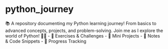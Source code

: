 # python_journey
📚 A repository documenting my Python learning journey!   From basics to advanced concepts, projects, and problem-solving.   Join me as I explore the world of Python! 🚀🐍    - 🔹 Exercises &amp; Challenges   - 🔹 Mini Projects   - 🔹 Notes &amp; Code Snippets   - 🔹 Progress Tracking
